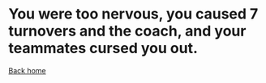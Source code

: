 # You were too nervous, you caused 7 turnovers and the coach, and your teammates cursed you out.
[Back home](../README.md)
